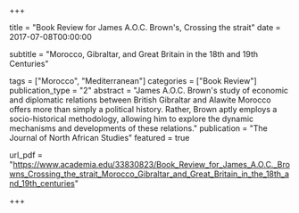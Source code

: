 +++

title = "Book Review for James A.O.C. Brown's, Crossing the strait"
date = 2017-07-08T00:00:00

subtitle = "Morocco, Gibraltar, and Great Britain in the 18th and 19th Centuries"

tags = ["Morocco", "Mediterranean"]
categories = ["Book Review"]
publication_type = "2"
abstract = "James A.O.C. Brown's study of economic and diplomatic relations between British Gibraltar and Alawite Morocco offers more than simply a political history. Rather, Brown aptly employs a socio-historical methodology, allowing him to explore the dynamic mechanisms and developments of these relations."
publication = "The Journal of North African Studies"
featured = true

url_pdf = "https://www.academia.edu/33830823/Book_Review_for_James_A.O.C._Browns_Crossing_the_strait_Morocco_Gibraltar_and_Great_Britain_in_the_18th_and_19th_centuries"

+++

